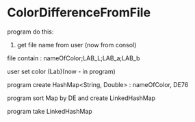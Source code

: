 # ColorDifferenceFromFile
program do this:
1) get file name from user (now from consol)

file contain :
 nameOfColor;LAB_L;LAB_a;LAB_b
 
 user set color (Lab)(now - in program)
 
 program create HashMap<String, Double> :
 nameOfColor, DE76
 
 program sort Map by DE and create LinkedHashMap
 
 program take LinkedHashMap
